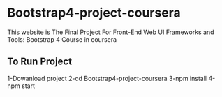 # Bootstrap4-project-coursera
This website is The Final Project For Front-End Web UI Frameworks and Tools: Bootstrap 4 Course in coursera

## To Run Project
1-Dowanload project
2-cd Bootstrap4-project-coursera
3-npm install
4-npm start
